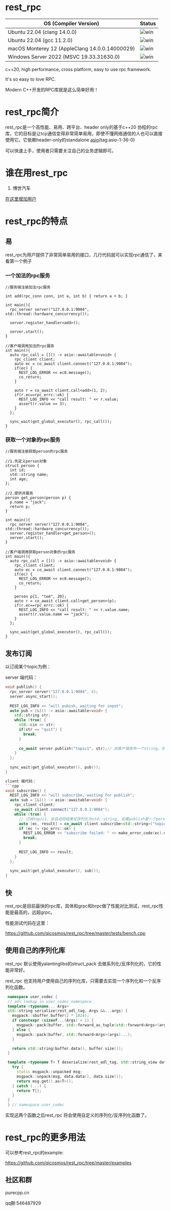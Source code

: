 # rest_rpc

| OS (Compiler Version)                          | Status                                                                                                   |
|------------------------------------------------|----------------------------------------------------------------------------------------------------------|
| Ubuntu 22.04 (clang 14.0.0)                    | ![win](https://github.com/qicosmos/rest_rpc/actions/workflows/linux_clang.yml/badge.svg?branch=master) |
| Ubuntu 22.04 (gcc 11.2.0)                      | ![win](https://github.com/qicosmos/rest_rpc/actions/workflows/linux_gcc.yml/badge.svg?branch=master)   |
| macOS Monterey 12 (AppleClang 14.0.0.14000029) | ![win](https://github.com/qicosmos/rest_rpc/actions/workflows/mac.yml/badge.svg?branch=master)         |
| Windows Server 2022 (MSVC 19.33.31630.0)       | ![win](https://github.com/qicosmos/rest_rpc/actions/workflows/windows.yml/badge.svg?branch=master)     |

c++20, high performance, cross platform, easy to use rpc framework.

It's so easy to love RPC.

Modern C++开发的RPC库就是这么简单好用！

# rest_rpc简介

rest_rpc是一个高性能、易用、跨平台、header only的基于c++20 协程的rpc 库，它的目标是让tcp通信变得非常简单易用，即使不懂网络通信的人也可以直接使用它。它依赖header-only的standalone [asio](https://github.com/chriskohlhoff/asio)(tag:asio-1-36-0) 

可以快速上手，使用者只需要关注自己的业务逻辑即可。

# 谁在用rest_rpc

1. 博世汽车

[在这里增加用户](https://github.com/qicosmos/rest_rpc/wiki/%E4%BD%BF%E7%94%A8rest_rpc%E7%9A%84%E7%94%A8%E6%88%B7%E5%88%97%E8%A1%A8)

# rest_rpc的特点

## 易

rest_rpc为用户提供了非常简单易用的接口，几行代码就可以实现rpc通信了，来看第一个例子

### 一个加法的rpc服务

```
//服务端注册加法rpc服务

int add(rpc_conn conn, int a, int b) { return a + b; }

int main(){
  rpc_server server("127.0.0.1:9004", std::thread::hardware_concurrency());

  server.register_handler<add>();

  server.start();
}
```

```
//客户端调用加法的rpc服务
int main(){
  auto rpc_call = []() -> asio::awaitable<void> {
    rpc_client client;
    auto ec = co_await client.connect("127.0.0.1:9004");
    if(ec) {
      REST_LOG_ERROR << ec0.message();
      co_return;
    }
    
    auto r = co_await client.call<add>(1, 2);
    if(r.ec==rpc_errc::ok) {
      REST_LOG_INFO << "call result: " << r.value;
      assert(r.value == 3);
    }
  };
  
  sync_wait(get_global_executor(), rpc_call());
}
```

### 获取一个对象的rpc服务

```
//服务端注册获取person的rpc服务

//1.先定义person对象
struct person {
  int id;
  std::string name;
  int age;
};

//2.提供并服务
person get_person(person p) {
  p.name = "jack";
  return p;
}

int main(){
  rpc_server server("127.0.0.1:9004", std::thread::hardware_concurrency());
  server.register_handler<get_person>();
  server.start();
}
```

```
//客户端调用获取person对象的rpc服务
int main(){
  auto rpc_call = []() -> asio::awaitable<void> {
    rpc_client client;
    auto ec = co_await client.connect("127.0.0.1:9004");
    if(ec) {
      REST_LOG_ERROR << ec0.message();
      co_return;
    }
    
    person p{1, "tom", 20};
    auto r = co_await client.call<get_person>(p);
    if(r.ec==rpc_errc::ok) {
      REST_LOG_INFO << "call result: " << r.value.name;
      assert(r.value.name == "jack");
    }
  };
  
  sync_wait(get_global_executor(), rpc_call());
}
```

## 发布订阅
以订阅某个topic为例：

server 端代码：
```cpp
void publish() {
  rpc_server server("127.0.0.1:9004", 4);
  server.async_start();
  
  REST_LOG_INFO << "will pubish, waiting for input";
  auto pub = [&]() -> asio::awaitable<void> {
    std::string str;
    while (true) {
      std::cin >> str;
      if(str == "quit") {
        break;
      }
      
      co_await server.publish("topic1", str);// 向客户端发布一个string，你也可以发布一个对象，内部会自动序列化
    }
  };
  
  sync_wait(get_global_executor(), pub());
}

client 端代码：
```cpp
void subscribe() {
  REST_LOG_INFO << "will subscribe, waiting for publish";
  auto sub = [&]() -> asio::awaitable<void> {
    rpc_client client;
    co_await client.connect("127.0.0.1:9004");
    while (true) {
      // 订阅topic1，会自动将结果反序列化为std::string, 如果publish是一个person对象，则subscribe参数填person，内部会自动反序列化
      auto [ec, result] = co_await client.subscribe<std::string>("topic1");
      if (ec != rpc_errc::ok) {
        REST_LOG_ERROR << "subscribe failed: " << make_error_code(ec).message();
        break;
      }
      
      REST_LOG_INFO << result;
    }
  };
  
  sync_wait(get_global_executor(), sub());
}
```

## 快

rest_rpc是目前最快的rpc库，具体和grpc和brpc做了性能对比测试，rest_rpc性能是最高的，远超grpc。

性能测试代码在这里：

https://github.com/qicosmos/rest_rpc/tree/master/tests/bench.cpp

## 使用自己的序列化库
rest_rpc 默认使用yalantinglibs的struct_pack 去做系列化/反序列化的，它的性能非常好。

rest_rpc 也支持用户使用自己的序列化库，只需要去实现一个序列化和一个反序列化函数。
```cpp
 namespace user_codec {
 // adl lookup in user_codec namespace
 template <typename... Args>
 std::string serialize(rest_adl_tag, Args &&...args) {
   msgpack::sbuffer buffer(2 * 1024);
   if constexpr (sizeof...(Args) > 1) {
     msgpack::pack(buffer, std::forward_as_tuple(std::forward<Args>(args)...));
   } else {
     msgpack::pack(buffer, std::forward<Args>(args)...);
   }

   return std::string(buffer.data(), buffer.size());
 }

 template <typename T> T deserialize(rest_adl_tag, std::string_view data) {
   try {
     static msgpack::unpacked msg;
     msgpack::unpack(msg, data.data(), data.size());
     return msg.get().as<T>();
   } catch (...) {
     return T{};
   }
 }
 } // namespace user_codec
```
实现这两个函数之后rest_rpc 将会使用自定义的序列化/反序列化函数了。

# rest_rpc的更多用法

可以参考rest_rpc的example:

https://github.com/qicosmos/rest_rpc/tree/master/examples


## 社区和群
purecpp.cn

qq群:546487929
